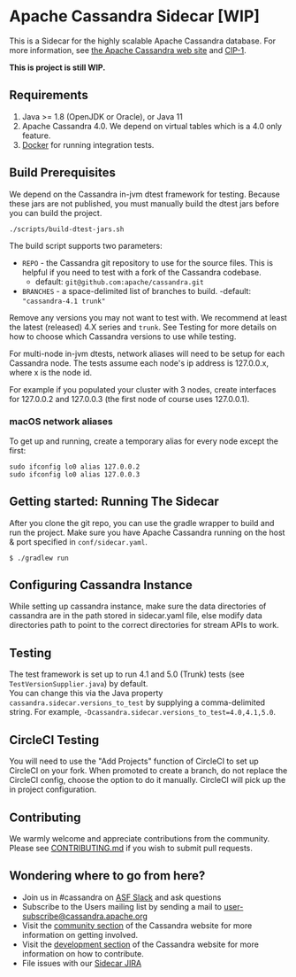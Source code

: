 <!--
#
# Licensed to the Apache Software Foundation (ASF) under one
# or more contributor license agreements.  See the NOTICE file
# distributed with this work for additional information
# regarding copyright ownership.  The ASF licenses this file
# to you under the Apache License, Version 2.0 (the
# "License"); you may not use this file except in compliance
# with the License.  You may obtain a copy of the License at
#
#     http://www.apache.org/licenses/LICENSE-2.0
#
# Unless required by applicable law or agreed to in writing, software
# distributed under the License is distributed on an "AS IS" BASIS,
# WITHOUT WARRANTIES OR CONDITIONS OF ANY KIND, either express or implied.
# See the License for the specific language governing permissions and
# limitations under the License.
#
-->

# Apache Cassandra Sidecar [WIP]

This is a Sidecar for the highly scalable Apache Cassandra database.
For more information, see [the Apache Cassandra web site](http://cassandra.apache.org/) and [CIP-1](https://cwiki.apache.org/confluence/pages/viewpage.action?pageId=95652224).

**This is project is still WIP.**

Requirements
------------
  1. Java >= 1.8 (OpenJDK or Oracle), or Java 11
  2. Apache Cassandra 4.0.  We depend on virtual tables which is a 4.0 only feature.
  3. [Docker](https://www.docker.com/products/docker-desktop/) for running integration tests.

Build Prerequisites
-------------------
We depend on the Cassandra in-jvm dtest framework for testing. 
Because these jars are not published, you must manually build the dtest jars before you can build the project.

```shell
./scripts/build-dtest-jars.sh
```

The build script supports two parameters:
- `REPO` - the Cassandra git repository to use for the source files. This is helpful if you need to test with a fork of the Cassandra codebase.
    - default: `git@github.com:apache/cassandra.git`
- `BRANCHES` - a space-delimited list of branches to build.
  -default: `"cassandra-4.1 trunk"`

Remove any versions you may not want to test with. We recommend at least the latest (released) 4.X series and `trunk`.
See Testing for more details on how to choose which Cassandra versions to use while testing.

For multi-node in-jvm dtests, network aliases will need to be setup for each Cassandra node. The tests assume each node's 
ip address is 127.0.0.x, where x is the node id. 

For example if you populated your cluster with 3 nodes, create interfaces for 127.0.0.2 and 127.0.0.3 (the first node of course uses 127.0.0.1).

### macOS network aliases
To get up and running, create a temporary alias for every node except the first:

```
sudo ifconfig lo0 alias 127.0.0.2
sudo ifconfig lo0 alias 127.0.0.3
```

Getting started: Running The Sidecar
--------------------------------------

After you clone the git repo, you can use the gradle wrapper to build and run the project. Make sure you have 
Apache Cassandra running on the host & port specified in `conf/sidecar.yaml`.

    $ ./gradlew run
  
Configuring Cassandra Instance
------------------------------

While setting up cassandra instance, make sure the data directories of cassandra are in the path stored in sidecar.yaml file, else modify data directories path to point to the correct directories for stream APIs to work.

Testing
-------

The test framework is set up to run 4.1 and 5.0 (Trunk) tests (see `TestVersionSupplier.java`) by default.  
You can change this via the Java property `cassandra.sidecar.versions_to_test` by supplying a comma-delimited string.
For example, `-Dcassandra.sidecar.versions_to_test=4.0,4.1,5.0`.

CircleCI Testing
-----------------

You will need to use the "Add Projects" function of CircleCI to set up CircleCI on your fork.  When promoted to create a branch, 
do not replace the CircleCI config, choose the option to do it manually.  CircleCI will pick up the in project configuration.

Contributing
------------

We warmly welcome and appreciate contributions from the community. Please see [CONTRIBUTING.md](CONTRIBUTING.md)
if you wish to submit pull requests.

Wondering where to go from here?
--------------------------------
  * Join us in #cassandra on [ASF Slack](https://s.apache.org/slack-invite) and ask questions 
  * Subscribe to the Users mailing list by sending a mail to
    user-subscribe@cassandra.apache.org
  * Visit the [community section](http://cassandra.apache.org/community/) of the Cassandra website for more information on getting involved.
  * Visit the [development section](http://cassandra.apache.org/doc/latest/development/index.html) of the Cassandra website for more information on how to contribute.
  * File issues with our [Sidecar JIRA](https://issues.apache.org/jira/projects/CASSANDRASC/issues/)
